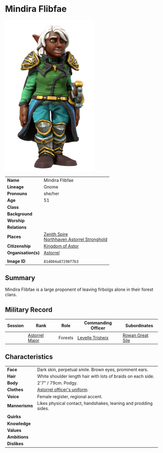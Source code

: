# Mindira Flibfae

<img src="https://raw.githubusercontent.com/jesskelsall/astarus-images/main/characters/portraits/81d804a87298f7b3.png" height="500" />

|||
| --- | --- |
| **Name** | Mindira Flibfae | character.4
| **Lineage** | Gnome |
| **Pronouns** | she/her |
| **Age** | 51 |
| **Class** | |
| **Background** | |
| **Worship** | |
| **Relations** | |
| **Places** | [Zenith Spire](../places/buildings/zenith-spire.md)<br>[Northhaven Astorrel Stronghold](../places/strongholds/northhaven-astorrel-stronghold.md) |
| **Citizenship** | [Kingdom of Astor](../civilisations/kingdom-of-astor/kingdom-of-astor.md) |
| **Organisation(s)** | [Astorrel](../organisations/government/astorrel/astorrel.md) |
|||
| **Image ID** | `81d804a87298f7b3` |

## Summary

Mindira Flibfae is a large proponent of leaving firbolgs alone in their forest clans.

## Military Record

| Session | Rank | Role | Commanding Officer | Subordinates |
|:---:| --- | --- | --- | --- |
|| [Astorrel Major](../organisations/government/astorrel/ranks/astorrel-major.md) | Forests | [Levelle Tristwix](levelle-tristwix.md) | [Rowan Great Sile](rowan-great-sile.md) |

## Characteristics

| | |
| --- | --- |
| **Face** | Dark skin, perpetual smile. Brown eyes, prominent ears. | characteristics.2
| **Hair** | White shoulder length hair with lots of braids on each side. |
| **Body** | 2'7" / 79cm. Podgy. |
| **Clothes** | [Astorrel officer's uniform](../organisations/government/astorrel/uniforms/astorrel-officers-uniform.md). |
| **Voice** | Female register, regional accent. |
| **Mannerisms** | Likes physical contact, handshakes, leaning and prodding sides. |
| | |
| **Quirks** | |
| **Knowledge** | |
| **Values** | |
| **Ambitions** | |
| **Dislikes** | |
